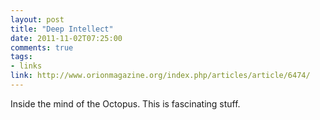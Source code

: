```yaml
---
layout: post
title: "Deep Intellect"
date: 2011-11-02T07:25:00
comments: true
tags:
- links
link: http://www.orionmagazine.org/index.php/articles/article/6474/
---
```

Inside the mind of the Octopus. This is fascinating stuff.
